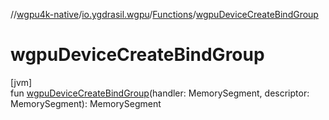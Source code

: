 //[wgpu4k-native](../../../index.md)/[io.ygdrasil.wgpu](../index.md)/[Functions](index.md)/[wgpuDeviceCreateBindGroup](wgpu-device-create-bind-group.md)

# wgpuDeviceCreateBindGroup

[jvm]\
fun [wgpuDeviceCreateBindGroup](wgpu-device-create-bind-group.md)(handler: MemorySegment, descriptor: MemorySegment): MemorySegment